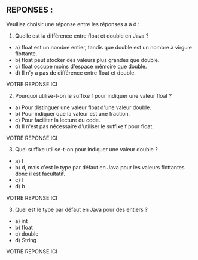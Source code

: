 ## REPONSES :
Veuillez choisir une réponse entre les réponses a à d :

1. Quelle est la différence entre float et double en Java ?
  - a) float est un nombre entier, tandis que double est un nombre à virgule flottante.
  - b) float peut stocker des valeurs plus grandes que double.
  - c) float occupe moins d'espace mémoire que double.
  - d) Il n'y a pas de différence entre float et double.

VOTRE REPONSE ICI

2. Pourquoi utilise-t-on le suffixe f pour indiquer une valeur float ?
  - a) Pour distinguer une valeur float d'une valeur double.
  - b) Pour indiquer que la valeur est une fraction.
  - c) Pour faciliter la lecture du code.
  - d) Il n'est pas nécessaire d'utiliser le suffixe f pour float.

VOTRE REPONSE ICI

3. Quel suffixe utilise-t-on pour indiquer une valeur double ?
  - a) f
  - b) d, mais c'est le type par défaut en Java pour les valeurs flottantes donc il est facultatif.
  - c) l
  - d) b

VOTRE REPONSE ICI

3. Quel est le type par défaut en Java pour des entiers ?
  - a) int
  - b) float
  - c) double
  - d) String

VOTRE REPONSE ICI
